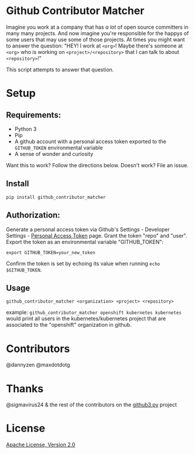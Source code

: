 Github Contributor Matcher
=====

Imagine you work at a company that has _a lot_ of open source committers in many many projects. And now imagine you're responsible for the happys of some users that may use some of those projects. At times you might want to answer the question: "HEY! I work at `<org>`! Maybe there's someone at `<org>` who is working on `<project>/<repository>` that I can talk to about `<repository>`!"

This script attempts to answer that question.

Setup
=====

Requirements:
---

* Python 3
* Pip
* A github account with a personal access token exported to the `GITHUB_TOKEN` environmental variable
* A sense of wonder and curiosity


Want this to work? Follow the directions below. Doesn't work? File an issue. 


Install
---

`pip install github_contributor_matcher`


Authorization:
--- 

Generate a personal access token via Github's Settings - Developer Settings - [Personal Access Token](https://github.com/settings/tokens) page. Grant the token "repo" and "user". Export the token as an environmental variable "GITHUB_TOKEN":


`export GITHUB_TOKEN=your_new_token`


Confirm the token is set by echoing its value when running `echo $GITHUB_TOKEN`.


Usage
---

`github_contributor_matcher <organization> <project> <repository>`


example: `github_contributor_matcher openshift kubernetes kubernetes` would print all users in the kubernetes/kubernetes project that are associated to the "openshift" organization in github. 

Contributors
=====

@dannyzen
@maxdotdotg

Thanks
=====

@sigmavirus24 & the rest of the contributors on the [github3.py](https://github.com/sigmavirus24/github3.py/graphs/contributors) project


License
=====
[Apache License, Version 2.0](LICENSE.md)
